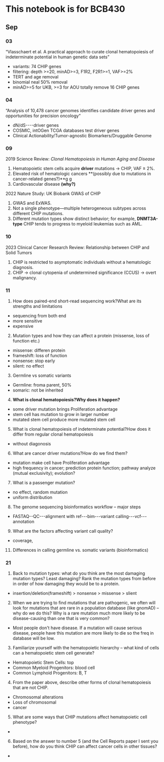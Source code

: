 # This notebook is for BCB430 
## Sep
### 03
“Vlasschaert et al. A practical approach to curate clonal hematopoiesis of indeterminate potential in human genetic data sets”
- variants: 74 CHIP genes
- filtering: depth >=20, minAD>=3, F1R2, F2R1>=1, VAF>=2%
- TERT and age removal
- binomial neal 50% removal
- minAD>=5 for UKB, >=3 for AOU
totally remove 16 CHIP genes

### 04
“Analysis of 10,478 cancer genomes identifies candidate driver genes and opportunities for precision oncology“
- dN/dS----driver genes
- COSMIC, intOGen TCGA databases test driver genes
- Clinical Actionability/Tumor-agnostic Biomarkers/Druggable Genome

### 09
2019 Science Review: *Clonal Hematopoiesis in Human Aging and Disease*  
1. Hematopoietic stem cells acquire **driver** mutations → CHIP, VAF ≥ 2%.  
2. Elevated risk of hematologic cancers **(possibly due to mutations in cancer-related genes?)**g g
3. Cardiovascular disease **(why?)**

2022 Nature Study: UK Biobank GWAS of CHIP  
1. GWAS and ExWAS.  
2. Not a single phenotype—multiple heterogeneous subtypes across different CHIP mutations.  
3. Different mutation types show distinct behavior; for example, **DNMT3A-type** CHIP tends to progress to myeloid leukemias such as AML.

### 10
2023 Clinical Cancer Research Review: Relationship between CHIP and Solid Tumors  
1. CHIP is restricted to asymptomatic individuals without a hematologic diagnosis.  
2. CHIP → clonal cytopenia of undetermined significance (CCUS) → overt malignancy.

### 11
1. How does paired-end short-read sequencing work?What are its strengths and limitations 
- sequencing from both end
- more sensitive
- expensive
2. Mutation types and how they can affect a protein (missense, loss of function etc.)
- missense: differen protein
- frameshift: loss of function
- nonsense: stop early
- silent: no effect
3. Germline vs somatic variants
- Germline: froma parent, 50%
- somaric: not be inherited
4. **What is clonal hematopoiesis?Why does it happen?**
- some driver mutation brings Proliferation advantage
- stem cell has mutation to grow in larger number
- mutated stem cell produce more mutated stem cell 
5. What is clonal hematopoiesis of indeterminate potential?How does it differ from regular clonal hematopoiesis 
- without diagonosis

6. What are cancer driver mutations?How do we find them? 
- mutation make cell have Proliferation advantage
- high frequency in cancer; prediction protein function; pathway analyze (mutual exclusivity); evolution?
7. What is a passenger mutation?
- no effect, random mutation
- uniform distribution
8. The genome sequencing bioinformatics workflow – major steps 
- FASTAQ--QC---alignment with ref---bim---variant calling---vcf---annotation
9. What are the factors affecting variant call quality?
- coverage, 
11. Differences in calling germline vs. somatic variants (bioinformatics)

### 21
1. Back to mutation types: what do you think are the most damaging mutation types? Least damaging? Rank the mutation types from before in order of how damaging they would be to a protein.
- insertion/deletion(frameshift) > nonsense > missense > slient
2. When we are trying to find mutations that are pathogenic, we often will look for mutations that are rare in a population database (like gnomAD) – why do we do this? Why is a rare mutation much more likely to be disease-causing than one that is very common?
- Most people don't have disease. If a mutation will cause serious disease, people have this mutation are more likely to die so the freq in database will be low.
3. Familiarize yourself with the hematopoietic hierarchy – what kind of cells can a hematopoietic stem cell generate?
- Hematopoietic Stem Cells: top
- Common Myeloid Progenitors: blood cell
- Common Lymphoid Progenitors: B, T
4. From the paper above, describe other forms of clonal hematopoiesis that are not CHIP.
- Chromosomal alterations
- Loss of chromosomal
- cancer
5. What are some ways that CHIP mutations affect hematopoietic cell phenotype?
- 
6. Based on the answer to number 5 (and the Cell Reports paper I sent you before), how do you think CHIP can affect cancer cells in other tissues?
- 
